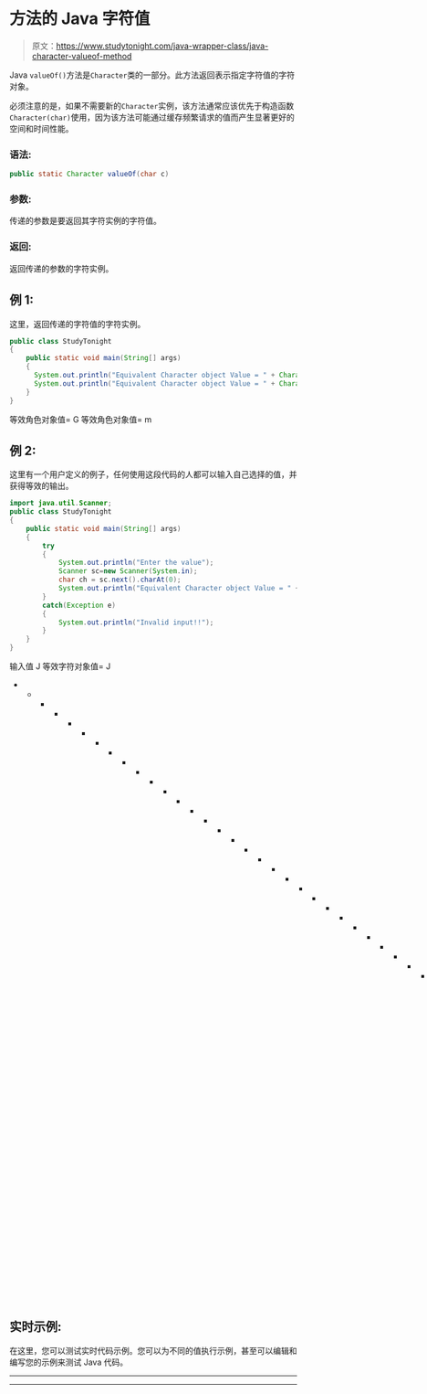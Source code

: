 # 方法的 Java 字符值

> 原文：<https://www.studytonight.com/java-wrapper-class/java-character-valueof-method>

Java `valueOf()`方法是`Character`类的一部分。此方法返回表示指定字符值的字符对象。

必须注意的是，如果不需要新的`Character`实例，该方法通常应该优先于构造函数`Character(char)`使用，因为该方法可能通过缓存频繁请求的值而产生显著更好的空间和时间性能。

### 语法:

```java
public static Character valueOf(char c)
```

### 参数:

传递的参数是要返回其字符实例的字符值。

### 返回:

返回传递的参数的字符实例。

## 例 1:

这里，返回传递的字符值的字符实例。

```java
public class StudyTonight 
{  
    public static void main(String[] args)
    {  
      System.out.println("Equivalent Character object Value = " + Character.valueOf('G'));//returns a Character object representing the character specified 
      System.out.println("Equivalent Character object Value = " + Character.valueOf('m'));//returns a Character object representing the character specified   
    }  
}
```

等效角色对象值= G
等效角色对象值= m

## 例 2:

这里有一个用户定义的例子，任何使用这段代码的人都可以输入自己选择的值，并获得等效的输出。

```java
import java.util.Scanner;
public class StudyTonight 
{  
	public static void main(String[] args)
	{    
		try
		{
			System.out.println("Enter the value");
			Scanner sc=new Scanner(System.in);
			char ch = sc.next().charAt(0);
			System.out.println("Equivalent Character object Value = " + Character.valueOf(ch));//returns a Character object representing the character specified 
		}
		catch(Exception e)
		{
			System.out.println("Invalid input!!");
		}
	}  
} 
```

输入值
J
等效字符对象值= J
* * * * * * * * * * * * * * * * * * * * * * * * * * * * * * * * * * * * * * * * * * * * * * * T4】输入值
i
等效字符对象值= i

## 实时示例:

在这里，您可以测试实时代码示例。您可以为不同的值执行示例，甚至可以编辑和编写您的示例来测试 Java 代码。

* * *

* * *